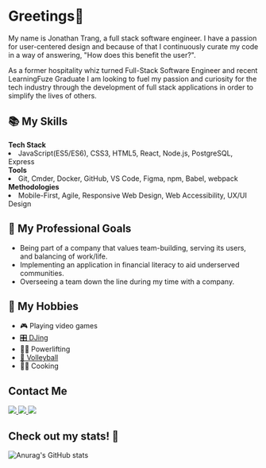 <!---
jonathantrang/jonathantrang is a ✨ special ✨ repository because its `README.md` (this file) appears on your GitHub profile.
You can click the Preview link to take a look at your changes.
--->
<h1>Greetings👋</h1>
<p>My name is Jonathan Trang, a full stack software engineer. I have a passion for user-centered design and because of that I continuously curate my code in a way of answering, "How does this benefit the user?".</p>
<p>As a former hospitality whiz turned Full-Stack Software Engineer and recent LearningFuze Graduate I am looking to fuel my passion and curiosity for the tech industry through the development of full stack applications in order to simplify the lives of others.</p>

<h2>📚 My Skills</h2>
<b>Tech Stack</b>
<li>JavaScript(ES5/ES6), CSS3, HTML5, React, Node.js, PostgreSQL, Express</li>
<b>Tools</b>
<li> Git, Cmder, Docker, GitHub, VS Code, Figma, npm, Babel, webpack</li>
<b>Methodologies</b>
<li>Mobile-First, Agile, Responsive Web Design, Web Accessibility, UX/UI Design</li>

<h2>🧗 My Professional Goals</h2>
<ul>
  <li>Being part of a company that values team-building, serving its users, and balancing of work/life.</li>
  <li>Implementing an application in financial literacy to aid underserved communities.</li>
  <li>Overseeing a team down the line during my time with a company.</li>
</ul>

<h2>🤩 My Hobbies</h2>
<ul>
  <li>
    🎮 Playing video games
  </li>
  <li>
    <a href="https://soundcloud.com/hotel-saigon">
      🎛️ DJing
    </a>
  </li>
  <li>
    🏋️‍♂️ Powerlifting
  </li>
  <li>
    <a href="https://www.youtube.com/playlist?list=PL7B5U63wY7mspXOQ4ngNYSNkSRESjFkRL">
      🏐 Volleyball
    </a>
  </li>
  <li>
    👨‍🍳 Cooking
  </li>
</ul>

<h2>Contact Me</h2>
<div>
  <a href="jonathantrang.js@gmail.com">
    <img src="https://img.shields.io/badge/Gmail-D14836?style=for-the-badge&logo=gmail&logoColor=white">
  </a>
  <a href="https://www.linkedin.com/in/jttrang/">
    <img src="https://img.shields.io/badge/LinkedIn-0077B5?style=for-the-badge&logo=linkedin&logoColor=white">
  </a>
  <a href="https://twitter.com/2trangs_js">
    <img src="https://img.shields.io/badge/Twitter-1DA1F2?style=for-the-badge&logo=twitter&logoColor=white">
  </a>    
</div>

<h2>Check out my stats! 👀</h2>

![Anurag's GitHub stats](https://github-readme-stats.vercel.app/api?username=jonathantrang&hide=stars,contribs&theme=dark)

